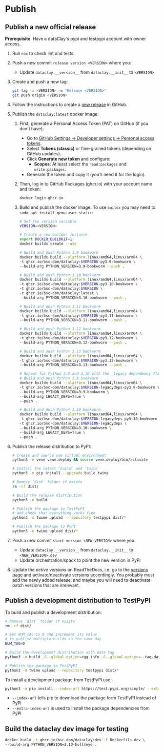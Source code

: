 # Publish

## Publish a new official release

**Prerequisite**: Have a dataClay's pypi and testpypi account with owner access.

1. Run `nox` to check lint and tests.
2. Push a new commit `release version <VERSION>` where you:
   - Update `dataclay.__version__` from `dataclay.__init__` to `<VERSION>`

3. Create and push a new tag:

   ```bash
   git tag -a <VERSION> -m "Release <VERSION>"
   git push origin <VERSION>
   ```

4. Follow the instructions to create a [new release](https://docs.github.com/en/repositories/releasing-projects-on-github/managing-releases-in-a-repository) in GitHub.

5. Publish the `dataclay:latest` docker image:

    1. First, generate a Personal Access Token (PAT) on GitHub (if you don't have):
        - Go to [GitHub Settings → Developer settings → Personal access tokens](https://github.com/settings/tokens).
        - Select **Tokens (classic)** or fine-grained tokens (depending on GitHub updates).
        - Click **Generate new token** and configure:
            - **Scopes**: At least select the `read:packages` and `write:packages`.
        - Generate the token and copy it (you’ll need it for the login).

    2. Then, log in to GitHub Packages (ghcr.io) with your account name and token:

        ```bash
        docker login ghcr.io
        ```

    3. Build and publish the docker image. To use `buildx` you may need to `sudo apt install qemu-user-static`:

        ```bash
        # Set the version variable
        VERSION=<VERSION>

        # Create a new builder instance
        export DOCKER_BUILDKIT=1
        docker buildx create --use

        # Build and push Python 3.9 bookworm
        docker buildx build --platform linux/amd64,linux/arm64 \
        -t ghcr.io/bsc-dom/dataclay:$VERSION-py3.9-bookworm \
        --build-arg PYTHON_VERSION=3.9-bookworm --push .

        # Build and push Python 3.10 bookworm
        docker buildx build --platform linux/amd64,linux/arm64 \
        -t ghcr.io/bsc-dom/dataclay:$VERSION-py3.10-bookworm \
        -t ghcr.io/bsc-dom/dataclay:$VERSION \
        -t ghcr.io/bsc-dom/dataclay:latest \
        --build-arg PYTHON_VERSION=3.10-bookworm --push .

        # Build and push Python 3.11 bookworm
        docker buildx build --platform linux/amd64,linux/arm64 \
        -t ghcr.io/bsc-dom/dataclay:$VERSION-py3.11-bookworm \
        --build-arg PYTHON_VERSION=3.11-bookworm --push .

        # Build and push Python 3.12 bookworm
        docker buildx build --platform linux/amd64,linux/arm64 \
        -t ghcr.io/bsc-dom/dataclay:$VERSION-py3.12-bookworm \
        --build-arg PYTHON_VERSION=3.12-bookworm --push .

        # Build and push Python 3.13 bookworm
        docker buildx build --platform linux/amd64,linux/arm64 \
        -t ghcr.io/bsc-dom/dataclay:$VERSION-py3.13-bookworm \
        --build-arg PYTHON_VERSION=3.13-bookworm --push .

        # Repeat for Python 3.9 and 3.10 with the _legacy dependency flavour_
        # Build and push Python 3.9 bookworm
        docker buildx build --platform linux/amd64,linux/arm64 \
        -t ghcr.io/bsc-dom/dataclay:$VERSION-legacydeps-py3.9-bookworm \
        --build-arg PYTHON_VERSION=3.9-bookworm \
        --build-arg LEGACY_DEPS=True \
        --push .

        # Build and push Python 3.10 bookworm
        docker buildx build --platform linux/amd64,linux/arm64 \
        -t ghcr.io/bsc-dom/dataclay:$VERSION-legacydeps-py3.10-bookworm \
        -t ghcr.io/bsc-dom/dataclay:$VERSION-legacydeps \
        --build-arg PYTHON_VERSION=3.10-bookworm \
        --build-arg LEGACY_DEPS=True \
        --push .
        ```

6. Publish the release distribution to PyPI:

    ```bash
    # Create and source new virtual environment
    python3 -m venv venv.deploy && source venv.deploy/bin/activate

    # Install the latest `build` and `twine`
    python3 -m pip install --upgrade build twine

    # Remove `dist` folder if exists
    rm -rf dist/

    # Build the release distribution
    python3 -m build

    # Publish the package to TestPyPI
    # and check that everything works fine
    python3 -m twine upload --repository testpypi dist/*

    # Publish the package to PyPI
    python3 -m twine upload dist/*
    ```

7. Push a new commit `start version <NEW_VERSION>` where you:
   - Update `dataclay.__version__` from `dataclay.__init__` to `<NEW_VERSION>.dev`
   - Update orchestration/spack to point the new version in PyPI

8. Update the _active versions_ on ReadTheDocs, i.e. go to the [versions page](https://readthedocs.org/projects/dataclay/versions/) and activate/deactivate versions accordingly. You probably must add the newly added release, and maybe you will need to deactivate patch versions that are irrelevant.

## Publish a development distribution to TestPyPI

To build and publish a development distribution:

```bash
# Remove `dist` folder if exists
rm -rf dist/

# Set NUM_TAG to 0 and increment its value 
# to publish multiple builds on the same day
NUM_TAG=0

# Build the development distribution with date tag
python3 -m build -C--global-option=egg_info -C--global-option=--tag-date -C--global-option=--tag-build=$NUM_TAG

# Publish the package to TestPyPI
python3 -m twine upload --repository testpypi dist/*
```

To install a development package from TestPyPI use:

```bash
python3 -m pip install --index-url https://test.pypi.org/simple/ --extra-index-url https://pypi.org/simple/ dataclay
```

- `--index-url` tells pip to download the package form TestPyPI instead of PyPI
- `--extra-index-url` is used to install the package dependencies from PyPI

## Build the dataclay dev image for testing

```bash
docker build -t ghcr.io/bsc-dom/dataclay:dev -f Dockerfile.dev \
--build-arg PYTHON_VERSION=3.10-bullseye .
```
